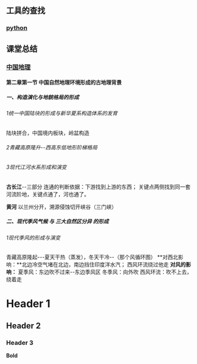 ## 工具的查找 
### [python](https://github.com/lara4535/lara4535.github.io/projects/1)

## 课堂总结
### [中国地理](https://github.com/lara4535/lara4535.github.io/projects/2)
#### 第二章第一节 中国自然地理环境形成的**古地理背景**
##### 一、构造演化与地貌格局的形成
###### 1统一中国陆块的形成与新华夏系构造体系的发育
陆块拼合，中国境内板块，岭盆构造
###### 2青藏高原隆升--西高东低地形阶梯格局
###### 3现代江河水系形成和演变
**古长江**--三部分
  连通的判断依据：下游找到上游的东西； 关键点两侧找到同一套河流阶地，关键点通了，河也通了。   
  
**黄河** 以兰州分开，溯源侵蚀切开峡谷（三门峡）
##### 二、现代季风气候 与 三大自然区分异 的形成
###### 1现代季风的形成与演变
青藏高原隆起---夏天干热（蒸发），冬天干冷--（那个风循环图）
**对西北影响：**北边冷空气堵在北边，南边挡住印度洋水汽； 西风环流绕过他走
**对风的影响：**
  夏季风：东边吹不过来--东边季风区
  冬季风：向外吹
  西风环流：吹不上去，绕着走



#
#
# Header 1
## Header 2
### Header 3
**Bold** 
